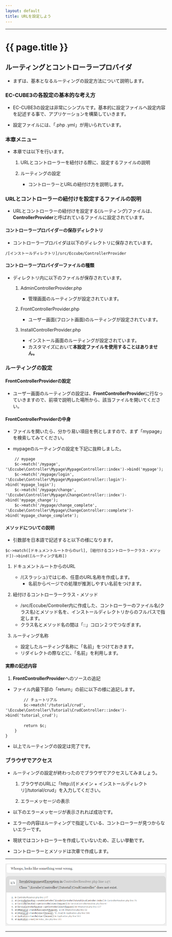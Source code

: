 ```yaml
---
layout: default
title: URLを設定しよう
---
```


---

# {{ page.title }}


## ルーティングとコントローラープロバイダ

- まずは、基本となるルーティングの設定方法について説明します。

### EC-CUBE3の各設定の基本的な考え方

- EC-CUBE3の設定は非常にシンプルです。基本的に設定ファイルへ設定内容を記述する事で、アプリケーションを構築していきます。

- 設定ファイルには、「.php .yml」が用いられています。

### 本章メニュー

- 本章では以下を行います。

    1. URLとコントローラーを紐付ける際に、設定するファイルの説明

    1. ルーティングの設定
        - コントローラーとURLの紐付け方を説明します。

### URLとコントローラーの紐付けを設定するファイルの説明

- URLとコントローラーの紐付けを設定する(ルーティング)ファイルは、**ControllerProvider**と呼ばれているファイルに設定されています。

#### コントローラープロバイダーの保存ディレクトリ

- コントローラープロバイダは以下のディレクトリに保存されています。

```
/[インストールディレクトリ]/src/Eccube/ControllerProvider
```

#### コントローラープロバイダーファイルの種類

- ディレクトリ内に以下のファイルが保存されています。

    1. AdminControllerProvider.php
        - 管理画面のルーティングが設定されています。

    1. FrontControllerProvider.php
        - ユーザー画面(フロント画面)のルーティングが設定されています。

    1. InstallControllerProvider.php
        - インストール画面のルーティングが設定されています。
        - カスタマイズにおいて**本設定ファイルを使用することはありません。**

### ルーティングの設定

#### FrontControllerProviderの設定

- ユーザー画面のルーティングの設定は、**FrontControllerProvider**に行なっていきますので、前項で説明した場所から、該当ファイルを開いてください。

#### **FrontControllerProvider**の中身

- ファイルを開いたら、分かり易い項目を例としますので、まず「mypage」を検索してみてください。

- mypageのルーティングの設定を下記に抜粋しました。

```
    // mypage
    $c->match('/mypage', '\Eccube\Controller\Mypage\MypageController::index')->bind('mypage');
    $c->match('/mypage/login', '\Eccube\Controller\Mypage\MypageController::login')->bind('mypage_login');
    $c->match('/mypage/change', '\Eccube\Controller\Mypage\ChangeController::index')->bind('mypage_change');
    $c->match('/mypage/change_complete', '\Eccube\Controller\Mypage\ChangeController::complete')->bind('mypage_change_complete');

```

#### メソッドについての説明

- 引数部を日本語で記述すると以下の様になります。

```
$c->match([ドキュメントルートからのurl], [紐付けるコントローラークラス・メソッド])->bind([ルーティング名称])
```

1. ドキュメントルートからのURL
    - /(スラッシュ)ではじめ、任意のURL名称を作成します。
        - 名前からページでの処理が推測しやすい名前をつけます。

1. 紐付けるコントローラークラス・メソッド
    - /src/Eccube/Controller内に作成した、コントローラーのファイル名(クラス名)とメソッド名を、インストールディレクトリからのフルパスで指定します。
    - クラス名とメソッド名の間は「::」コロン２つでつなぎます。

1. ルーティング名称
    - 設定したルーティング名称に「名前」をつけておきます。
    - リダイレクトの際などに、「名前」を利用します。

#### 実際の記述内容

1. **FrontControllerProvider**へのソースの追記

- ファイル内最下部の「return」の前に以下の様に追記します。

```
        // チュートリアル
        $c->match('/tutorial/crud', '\Eccube\Controller\Tutorial\CrudController::index')->bind('tutorial_crud');

        return $c;
    }
}
```

- 以上でルーティングの設定は完了です。

### ブラウザでアクセス

- ルーティングの設定が終わったのでブラウザでアクセスしてみましょう。

    1. ブラウザのURLに「http://[ドメイン + インストールディレクトリ]/tutorial/crud」を入力してください。

    1. エラーメッセージの表示

- 以下のエラーメッセージが表示されれば成功です。
- エラーの内容はルーティングで指定している、コントローラーが見つからないエラーです。
- 現状ではコントローラーを作成していないため、正しい挙動です。
- コントローラーとメソッドは次章で作成します。

---

![tutorial1-error1](/images/img-tutorial1-error1.png)

---
